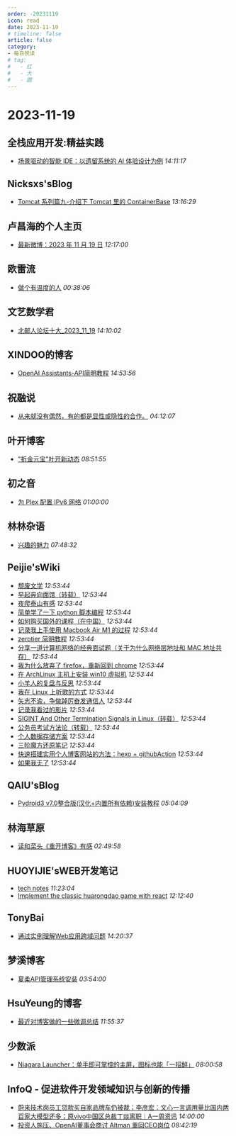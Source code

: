 ```yaml
---
order: -20231119
icon: read
date: 2023-11-19
# timeline: false
article: false
category:
- 每日悦读
# tag:
#   - 红
#   - 大
#   - 圆
---
```


# 2023-11-19 
## 全栈应用开发:精益实践<span></span>
* [场景驱动的智能 IDE：以遗留系统的 AI 体验设计为例](http://www.phodal.com/blog/scene-driven-aigc-dev-experience-design/) *14:11:17* 
## Nicksxs'sBlog<span></span>
* [Tomcat 系列篇九-介绍下 Tomcat 里的 ContainerBase](https://nicksxs.me/2023/11/19/Tomcat-%E7%B3%BB%E5%88%97%E7%AF%87%E4%B9%9D-%E4%BB%8B%E7%BB%8D%E4%B8%8B-Tomcat-%E9%87%8C%E7%9A%84-ContainerBase/) *13:16:29* 
## 卢昌海的个人主页<span></span>
* [最新微博：2023 年 11 月 19 日](https://www.changhai.org/articles/miscellaneous/blog/202311.php#latest) *12:17:00* 
## 欧雷流<span></span>
* [做个有温度的人](https://ourai.ws/posts/be-a-warm-person/) *00:38:06* 
## 文艺数学君<span></span>
* [北邮人论坛十大_2023_11_19](https://mathpretty.com/16477.html) *14:10:02* 
## XINDOO的博客<span></span>
* [OpenAI Assistants-API简明教程](https://zxs.io/article/1943) *14:53:56* 
## 祝融说<span></span>
* [从来就没有偶然，有的都是显性或隐性的合作。](https://zhurongshuo.com/posts/2023/11/1901/) *04:12:07* 
## 叶开博客<span></span>
* ["折金元宝"叶开新动态](https://qq.md/post/718) *08:51:55* 
## 初之音<span></span>
* [为 Plex 配置 IPv6 网络](https://www.himiku.com/archives/plex-with-ipv6.html) *01:00:00* 
## 林林杂语<span></span>
* [兴趣的魅力](https://www.xiaozonglin.cn/The-charm-of-interest/) *07:48:32* 
## Peijie'sWiki<span></span>
* [颓废文学](https://liupj.top/2023/11/19/relax/) *12:53:44* 
* [早起奔向面馆（转载）](https://liupj.top/2023/09/10/eat-fish-noddle-at-morning/) *12:53:44* 
* [夜爬泰山有感](https://liupj.top/2023/06/24/mountTai/) *12:53:44* 
* [简单学了一下 python 脚本编程](https://liupj.top/2023/04/01/py_takeaway_message/) *12:53:44* 
* [如何购买国外的课程（在中国）](https://liupj.top/2023/03/28/how-to-buy-courses-on-udemy-in-china/) *12:53:44* 
* [记录我上手使用 Macbook Air M1 的过程](https://liupj.top/2023/03/18/macos-m1-setup/) *12:53:44* 
* [zerotier 简明教程](https://liupj.top/2023/01/31/zerotier/) *12:53:44* 
* [分享一道计算机网络的经典面试题（关于为什么网络层地址和 MAC 地址共存）](https://liupj.top/2023/01/30/mac-ip/) *12:53:44* 
* [我为什么放弃了 firefox，重新回到 chrome](https://liupj.top/2023/01/07/why-chrome/) *12:53:44* 
* [在 ArchLinux 主机上安装 win10 虚拟机](https://liupj.top/2022/12/31/windows10-in-virtualbox/) *12:53:44* 
* [小羊人的复盘与反思](https://liupj.top/2022/12/12/ill/) *12:53:44* 
* [我在 Linux 上听歌的方式](https://liupj.top/2022/12/09/music-linux-method/) *12:53:44* 
* [矢志不渝，争做踔厉奋发通信人](https://liupj.top/2022/10/22/1_big_20/) *12:53:44* 
* [记录我看过的影片](https://liupj.top/2022/10/02/movies/) *12:53:44* 
* [SIGINT And Other Termination Signals in Linux（转载）](https://liupj.top/2022/08/05/sigint-and-other-termination-signals-in-linux/) *12:53:44* 
* [公务员考试方法论（转载）](https://liupj.top/2022/07/22/gongkao-method/) *12:53:44* 
* [个人数据存储方案](https://liupj.top/2022/07/12/data-storage/) *12:53:44* 
* [三阶魔方还原笔记](https://liupj.top/2022/07/10/mofang/) *12:53:44* 
* [快速搭建实用个人博客网站的方法：hexo + githubAction](https://liupj.top/2022/07/07/init/) *12:53:44* 
* [如果我无了](https://liupj.top/2022/07/04/if-i-die/) *12:53:44* 
## QAIU'sBlog<span></span>
* [Pydroid3 v7.0整合版(汉化+内置所有依赖)安装教程](https://blog.qaiu.top/archives/pydroid3v70) *05:04:09* 
## 林海草原<span></span>
* [读和菜头《重开博客》有感](https://lhcy.org/archives/194.html) *02:49:58* 
## HUOYIJIE'sWEB开发笔记<span></span>
* [tech notes](https://huoyijie.cn/docsifys/tech-notes) *11:23:04* 
* [Implement the classic huarongdao game with react](https://huoyijie.cn/docsifys/Tech-Notes/Implement-the-classic-huarongdao-game-with-react) *12:12:40* 
## TonyBai<span></span>
* [通过实例理解Web应用跨域问题](https://tonybai.com/2023/11/19/understand-go-web-cross-origin-problem-by-example/) *14:20:37* 
## 梦溪博客<span></span>
* [夏柔API管理系统安装](https://www.cyrilstudio.top/archives/61/) *03:54:00* 
## HsuYeung的博客<span></span>
* [最近对博客做的一些微调总结](https://www.hsuyeung.com/article/summary-of-blog-optimization) *11:55:37* 
## 少数派<span></span>
* [Niagara Launcher：单手即可掌控的主屏，图标也能「一招鲜」](https://sspai.com/post/84498) *08:00:58* 
## InfoQ - 促进软件开发领域知识与创新的传播<span></span>
* [蔚来技术岗员工贷款买自家品牌车仍被裁；李彦宏：文心一言调用量比国内两百家大模型还多；原vivo中国区总裁丁燚离职｜A一周资讯](https://www.infoq.cn/article/hPDdrgMkJmelzNBKLLGl?utm_source=rss&utm_medium=article) *14:00:00* 
* [投资人施压、OpenAI董事会商讨 Altman 重回CEO岗位](https://www.infoq.cn/article/vBCwrQgeDNVEuiuJVsyu?utm_source=rss&utm_medium=article) *08:42:19* 
